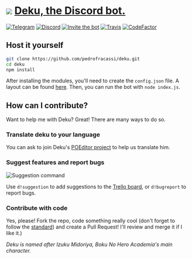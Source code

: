 # ![](https://i.imgur.com/LNJ9Htx.png) [Deku, the Discord bot.](http://deku.pedrofracassi.me/)
[![Telegram](https://img.shields.io/badge/chat-on%20Telegram-0088cc.svg)](https://t.me/dekuthebot) [![Discord](https://img.shields.io/badge/chat-on%20Discord-7289da.svg)](https://discord.gg/T9uN2yn) [![Invite the bot](https://img.shields.io/badge/invite-to%20your%20Discord%20server-7289da.svg)](https://discordapp.com/oauth2/authorize?client_id=358398001233920001&scope=bot) [![Travis](https://img.shields.io/travis/pedrofracassi/deku.svg)]()
 [![CodeFactor](https://www.codefactor.io/Content/badges/BMinus.svg)]()
## Host it yourself
```bash
git clone https://github.com/pedrofracassi/deku.git
cd deku
npm install
```
After installing the modules, you'll need to create the `config.json` file. A layout can be found [here](https://github.com/pedrofracassi/deku/blob/master/config.json.example). Then, you can run the bot with `node index.js`.

## How can I contribute?
Want to help me with Deku? Great! There are many ways to do so.
### Translate deku to your language
You can ask to join Deku's [POEditor project](https://poeditor.com/join/project/jSOWIdtOLZ) to help us translate him.
### Suggest features and report bugs
![Suggestion command](https://i.imgur.com/QlCbJ2I.png)

Use `d!suggestion` to add suggestions to the [Trello board](https://trello.com/b/zNj0m3rO/deku), or `d!bugreport` to report bugs.
### Contribute with code
Yes, please! Fork the repo, code something really cool (don't forget to follow the [standard](https://github.com/pedrofracassi/deku/wiki/How-to-create-a-command)) and create a Pull Request! I'll review and merge it if I like it.)

_Deku is named after Izuku Midoriya, Boku No Hero Academia's main character._
